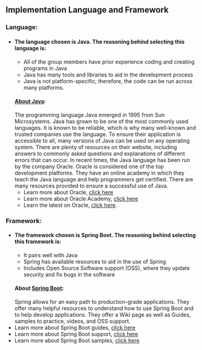 ## Implementation Language and Framework
### Language:
- #### The language chosen is Java. The reasoning behind selecting this language is:
	- All of the group members have prior experience coding and creating programs in Java
   	- Java has many tools and libraries to aid in the development process
	- Java is not platform-specific; therefore, the code can be run across many platforms.
   #### [About Java](https://www.java.com/en/download/help/whatis_java.html):
  The programming language Java emerged in 1995 from Sun Microsystems. Java has grown to be one of the most commonly used languages. It is known to be reliable, which is why many well-known and trusted companies use the language. To ensure their application is accessible to all, many versions of Java can be used on any operating system. There are plenty of resources on their website, including answers to commonly asked questions and explanations of different errors that can occur. In recent times, the Java language has been run by the company Oracle. Oracle is considered one of the top development platforms. They have an online academy in which they teach the Java language and help programmers get certified. There are many resources provided to ensure a successful use of Java.
  - Learn more about Oracle, [click here](https://www.java.com/en/)
  - Learn more about Oracle Academy, [click here](https://academy.oracle.com/en/oa-web-overview.html)
  - Learn the latest on Oracle, [click here](https://www.oracle.com/).
### Framework:
- #### The framework chosen is Spring Boot. The reasoning behind selecting this framework is: 
	- It pairs well with Java
   	- Spring has available resources to aid in the use of Spring
   	- Includes Open Source Software support (OSS), where they update security and fix bugs in the software
  #### About [Spring Boot](https://spring.io/projects/spring-boot#overview):
	Spring allows for an easy path to production-grade applications. They offer many helpful resources to understand how to use Spring Boot and to help develop applications. They offer a Wiki page as well as Guides, samples to practice, videos, and OSS support.   
 - Learn more about Spring Boot guides, [click here](https://spring.io/projects/spring-boot#learn)
 - Learn more about Spring Boot support, [click here](https://spring.io/projects/spring-boot#support)
 - Learn more about Spring Boot samples, [click here](https://spring.io/projects/spring-boot#samples)
 
